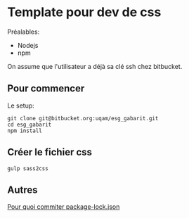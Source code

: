 # Template pour dev de css

Préalables:
- Nodejs
- npm

On assume que l'utilisateur a déjà sa clé ssh chez bitbucket.

## Pour commencer
Le setup:
``` 
git clone git@bitbucket.org:uqam/esg_gabarit.git
cd esg_gabarit
npm install
```

## Créer le fichier css

```
gulp sass2css
```

## Autres

[Pour quoi commiter package-lock.json](https://stackoverflow.com/questions/44206782/do-i-commit-the-package-lock-json-file-created-by-npm-5)


